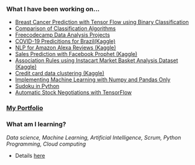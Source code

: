 



### What I have been working on...
 - [Breast Cancer Prediction with Tensor Flow using Binary Classification](https://www.kaggle.com/marianaalm/breastcancer-tf)
 - [Comparison of Classification Algorithms](https://github.com/mlfa03/Comparison_MLAlgorithms/tree/main/ML_Classification)
 - [Freecodecamp Data Analysis Projects](https://github.com/mlfa03/Freecodecamp_Projects/tree/main/FCC_Data_Analysis)
 - [COVID-19 Predicitions for Brazil(Kaggle)](https://github.com/mlfa03/Kaggle_projects/tree/main/Novel_C19_dataset_nov20)
 - [NLP for Amazon Alexa Reviews (Kaggle)](https://www.kaggle.com/marianaalm/nlpfromamazonalexa)
 - [Sales Prediction with Facebook Prophet (Kaggle)](https://www.kaggle.com/marianaalm/rossman-sales-fbphophet)
 - [Association Rules using Instacart Market Basket Analysis Dataset (Kaggle) ](https://www.kaggle.com/marianaalm/association-rules-instacart)
 - [Credit card data clustering (Kaggle)](https://www.kaggle.com/marianaalm/creditcard-clustering)
 - [Implementing Machine Learning with Numpy and Pandas Only](https://github.com/mlfa03/MLAlgorithms/tree/main/ML_Numpy_Pandas)
 - [Sudoku in Python](https://github.com/mlfa03/AI_Python)
 - [Automatic Stock Negotiations with TensorFlow](https://github.com/mlfa03/AI_Python/tree/main/StockPrice_TF)

### [My Portfolio](https://mlfaportfolio.wordpress.com/home-2/)


### What am I learning?  

 *Data science, Machine Learning, Artificial Intelligence, Scrum, Python Programming, Cloud computing*
 - Details [here](https://github.com/mlfa03/MyCourses)




